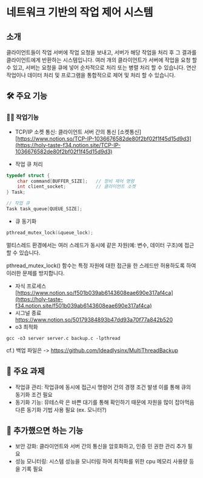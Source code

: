 # 네트워크 기반의 작업 제어 시스템

## 소개
클라이언트들이 작업 서버에 작업 요청을 보내고, 서버가 해당 작업을 처리 후 그 결과를 클라이언트에게 반환하는 시스템입니다. 
여러 개의 클라이언트가 서버에 작업을 요청 할 수 있고, 서버는 요청을 큐에 넣어 순차적으로 처리 또는 병렬 처리 할 수 있습니다.
연산 작업이나 데이터 처리 및 프로그램을 통합적으로 제어 및 처리 할 수 있습니다.


## 🛠 주요 기능

### 🙋‍♀️ 작업기능
- TCP/IP 소켓 통신: 클라이언트 서버 간의 통신
[소켓통신][https://www.notion.so/TCP-IP-1036676582de80f2bf02f1f45d15d9d3](https://holy-taste-f34.notion.site/TCP-IP-1036676582de80f2bf02f1f45d15d9d3)

- 작업 큐 처리
```c
typedef struct {
    char command[BUFFER_SIZE];   // 장비 제어 명령
    int client_socket;           // 클라이언트 소켓
} Task;

// 작업 큐
Task task_queue[QUEUE_SIZE];
```

- 큐 동기화
```c
pthread_mutex_lock(&queue_lock);
```
멀티스레드 환경에서는 여러 스레드가 동시에 같은 자원(예: 변수, 데이터 구조)에 접근할 수 있습니다.  

pthread_mutex_lock() 함수는 특정 자원에 대한 접근을 한 스레드만 허용하도록 하여 이러한 문제를 방지합니다.

- 자식 프로세스
[https://www.notion.so/f501b039ab6143608eae690e317af4ca](https://holy-taste-f34.notion.site/f501b039ab6143608eae690e317af4ca)
- 시그널 종료
[https://www.notion.so/50179384893b47dd93a70f77a842b520 ](https://holy-taste-f34.notion.site/50179384893b47dd93a70f77a842b520)
- o3 최적화
```
gcc -o3 server server.c backup.c -lpthread
```
cf.) 백업 파일은 -> https://github.com/ldeadlysinx/MultiThreadBackup

## 🔬 주요 과제

- 작업큐 관리: 작업큐에 동시에 접근시 명령어 간의 경쟁 조건 발생 이를 통해 큐의 동기화 조건 필요
- 동기화 기능: 뮤테스락 은 바쁜 대기를 통해 확인하기 때문에 자원을 많이 잡아먹음 다른 동기화 기법 사용 필요 (ex. 모니터?)

## 🔬 추가했으면 하는 기능
-  보안 강화: 클라이언트와 서버 간의 통신을 암호화하고, 인증 민 권한 관리 추가 필요
-  성능 모니터링: 시스템 성능을 모니터링 하여 최적화를 위한 cpu 메모리 사용량 등을 기록 필요
  
